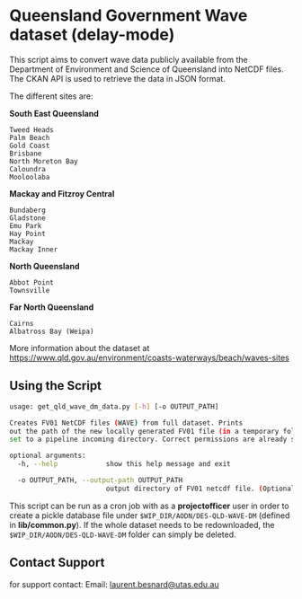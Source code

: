 Queensland Government Wave dataset (delay-mode)
=============

This script aims to convert wave data publicly available from the Department of Environment and Science of Queensland
 into NetCDF files. The CKAN API is used to retrieve the data in JSON format.

The different sites are:
 
__South East Queensland__

    Tweed Heads
    Palm Beach
    Gold Coast
    Brisbane
    North Moreton Bay
    Caloundra
    Mooloolaba

__Mackay and Fitzroy Central__

    Bundaberg
    Gladstone
    Emu Park
    Hay Point
    Mackay
    Mackay Inner

__North Queensland__

    Abbot Point
    Townsville

__Far North Queensland__

    Cairns
    Albatross Bay (Weipa)
    
More information about the dataset at 
https://www.qld.gov.au/environment/coasts-waterways/beach/waves-sites


## Using the Script
```bash
usage: get_qld_wave_dm_data.py [-h] [-o OUTPUT_PATH]

Creates FV01 NetCDF files (WAVE) from full dataset. Prints
out the path of the new locally generated FV01 file (in a temporary folder by default, or can be 
set to a pipeline incoming directory. Correct permissions are already set up in the script).

optional arguments:
  -h, --help            show this help message and exit

  -o OUTPUT_PATH, --output-path OUTPUT_PATH
                        output directory of FV01 netcdf file. (Optional)

```

This script can be run as a cron job with as a __projectofficer__ user in order to create a pickle
database file under `````$WIP_DIR/AODN/DES-QLD-WAVE-DM````` (defined in __lib/common.py__). If the whole dataset
needs to be redownloaded, the `````$WIP_DIR/AODN/DES-QLD-WAVE-DM````` folder can simply be deleted.


## Contact Support
for support contact:
Email: laurent.besnard@utas.edu.au
